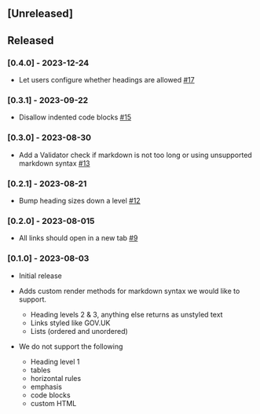 ## [Unreleased]

## Released

### [0.4.0] - 2023-12-24

- Let users configure whether headings are allowed [#17](https://github.com/alphagov/govuk-forms-markdown/pull/17)

### [0.3.1] - 2023-09-22

- Disallow indented code blocks [#15](https://github.com/alphagov/govuk-forms-markdown/pull/15)

### [0.3.0] - 2023-08-30

- Add a Validator check if markdown is not too long or using unsupported markdown syntax [#13](https://github.com/alphagov/govuk-forms-markdown/pull/13)

### [0.2.1] - 2023-08-21

- Bump heading sizes down a level [#12](https://github.com/alphagov/govuk-forms-markdown/pull/12/)

### [0.2.0] - 2023-08-015

- All links should open in a new tab [#9](https://github.com/alphagov/govuk-forms-markdown/issues/9)

### [0.1.0] - 2023-08-03

- Initial release
- Adds custom render methods for markdown syntax we would like to support.

  - Heading levels 2 & 3, anything else returns as unstyled text
  - Links styled like GOV.UK
  - Lists (ordered and unordered)

- We do not support the following

  - Heading level 1
  - tables
  - horizontal rules
  - emphasis
  - code blocks
  - custom HTML
